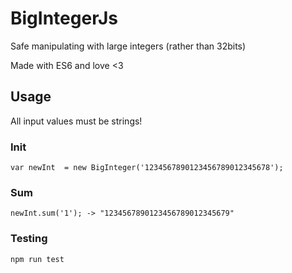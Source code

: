 # BigIntegerJs
Safe manipulating with large integers (rather than 32bits)

Made with ES6 and love <3

## Usage
All input values must be strings!

### Init
```
var newInt  = new BigInteger('1234567890123456789012345678');
```
### Sum
```
newInt.sum('1'); -> "1234567890123456789012345679"
```
### Testing
```
npm run test
```
